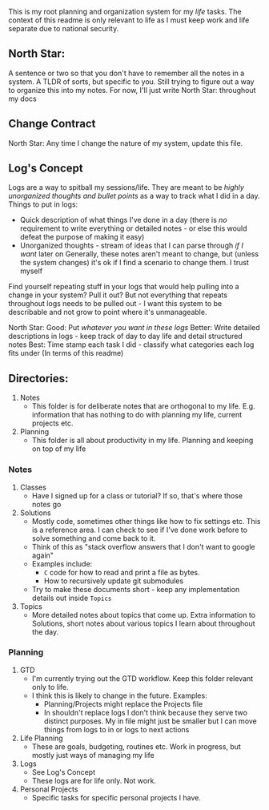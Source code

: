 This is my root planning and organization system for my _life_ tasks. The context of this readme is only relevant to life as I must keep work and life separate due to national security.

## North Star:
A sentence or two so that you don't have to remember all the notes in a system. A TLDR of sorts, but specific to you. Still trying to figure out a way to organize this into my notes. For now, I'll just write North Star: throughout my docs

## Change Contract
North Star: Any time I change the nature of my system, update this file.

## Log's Concept
Logs are a way to spitball my sessions/life. They are meant to be _highly unorganized thoughts and bullet points_ as a way to track what I did in a day. Things to put in logs:
- Quick description of what things I've done in a day (there is _no_ requirement to write everything or detailed notes - or else this would defeat the purpose of making it easy)
- Unorganized thoughts - stream of ideas that I can parse through _if I want_ later on
Generally, these notes aren't meant to change, but (unless the system changes) it's ok if I find a scenario to change them. I trust myself

Find yourself repeating stuff in your logs that would help pulling into a change in your system? Pull it out? But not everything that repeats throughout logs needs to be pulled out - I want this system to be describable and not grow to point where it's unmanageable.

North Star:
Good: Put _whatever you want in these logs_
Better: Write detailed descriptions in logs - keep track of day to day life and detail structured notes
Best: Time stamp each task I did - classify what categories each log fits under (In terms of this readme)

## Directories:
1. Notes
	- This folder is for deliberate notes that are orthogonal to my life. E.g. information that has nothing to do with planning my life, current projects etc.
2. Planning
	- This folder is all about productivity in my life. Planning and keeping on top of my life

### Notes
1. Classes
	- Have I signed up for a class or tutorial? If so, that's where those notes go
2. Solutions
	- Mostly code, sometimes other things like how to fix settings etc. This is a reference area. I can check to see if I've done work before to solve something and come back to it.
	- Think of this as "stack overflow answers that I don't want to google again"
	 - Examples include: 
		 - `C` code for how to read and print a file as bytes.
		 - How to recursively update git submodules
	- Try to make these documents short - keep any implementation details out inside `Topics`
1. Topics
	- More detailed notes about topics that come up. Extra information to Solutions, short notes about various topics I learn about throughout the day.

### Planning
1. GTD 
	- I'm currently trying out the GTD workflow. Keep this folder relevant only to life.
	 - I think this is likely to change in the future. Examples:
		 - Planning/Projects might replace the Projects file
		 - In shouldn't replace logs I don't think because they serve two distinct purposes. My in file might just be smaller but I can move things from logs to in or logs to next actions
1. Life Planning
	- These are goals, budgeting, routines etc. Work in progress, but mostly just ways of managing my life
2. Logs
	- See Log's Concept
	- These logs are for life only. Not work.
3. Personal Projects
	- Specific tasks for specific personal projects I have.